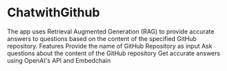 # ChatwithGithub
The app uses Retrieval Augmented Generation (RAG) to provide accurate answers to questions based on the content of the specified GitHub repository.  Features Provide the name of GitHub Repository as input Ask questions about the content of the GitHub repository Get accurate answers using OpenAI's API and Embedchain
